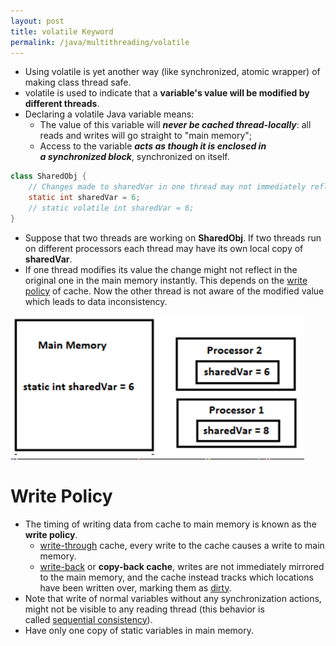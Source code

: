 ```yaml
---
layout: post
title: volatile Keyword
permalink: /java/multithreading/volatile
---
```



* Using volatile is yet another way (like synchronized, atomic wrapper) of making class thread safe.
* volatile is used to indicate that a **variable's value will be modified by different threads**.
* Declaring a volatile Java variable means:
  - The value of this variable will ***never be cached thread-locally***: all reads and writes will go straight to "main memory";
  - Access to the variable ***acts as though it is enclosed in a synchronized block***, synchronized on itself.

```java
class SharedObj {
    // Changes made to sharedVar in one thread may not immediately reflect in other thread
    static int sharedVar = 6;
    // static volatile int sharedVar = 6;
}
```

* Suppose that two threads are working on **SharedObj**. If two threads run on different processors each thread may have its own local copy of **sharedVar**.
* If one thread modifies its value the change might not reflect in the original one in the main memory instantly. This depends on the [write policy](https://en.wikipedia.org/wiki/CPU_cache#Write_policies) of cache. Now the other thread is not aware of the modified value which leads to data inconsistency.

![volatile](https://github.com/arpit04tripathi/files-cdn/raw/cdn/java/multi-threading/volatile.png)

# Write Policy
* The timing of writing data from cache to main memory is known as the **write policy**.
  - [write-through](https://en.wikipedia.org/wiki/Cache_(computing)#WRITE-THROUGH) cache, every write to the cache causes a write to main memory.
  - [write-back](https://en.wikipedia.org/wiki/Cache_(computing)#WRITE-BACK) or **copy-back cache**, writes are not immediately mirrored to the main memory, and the cache instead tracks which locations have been written over, marking them as [dirty](https://en.wikipedia.org/wiki/Dirty_bit).
* Note that write of normal variables without any synchronization actions, might not be visible to any reading thread (this behavior is called [sequential consistency](https://en.wikipedia.org/wiki/Sequential_consistency)). 
*	Have only one copy of static variables in main memory. 
